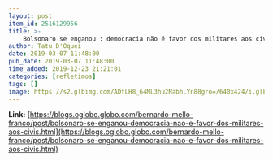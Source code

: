 ```yaml
---
layout: post
item_id: 2516129956
title: >-
    Bolsonaro se enganou : democracia não é favor dos militares aos civis : Bernardo Mello Franco
author: Tatu D'Oquei
date: 2019-03-07 11:48:00
pub_date: 2019-03-07 11:48:00
time_added: 2019-12-23 21:21:01
categories: [refletimos]
tags: []
image: https://s2.glbimg.com/ADtLH8_64ML3hu2NabhLYn88gro=/640x424/i.glbimg.com/og/ig/infoglobo1/f/original/2019/01/10/80501216_bsb_-_brasilia_-_brasil_-_03-01-2019_-_pa_-_presidente_jair_bolsonaro_participa_da_sol.jpg
---
```


**Link:** [https://blogs.oglobo.globo.com/bernardo-mello-franco/post/bolsonaro-se-enganou-democracia-nao-e-favor-dos-militares-aos-civis.html](https://blogs.oglobo.globo.com/bernardo-mello-franco/post/bolsonaro-se-enganou-democracia-nao-e-favor-dos-militares-aos-civis.html)

